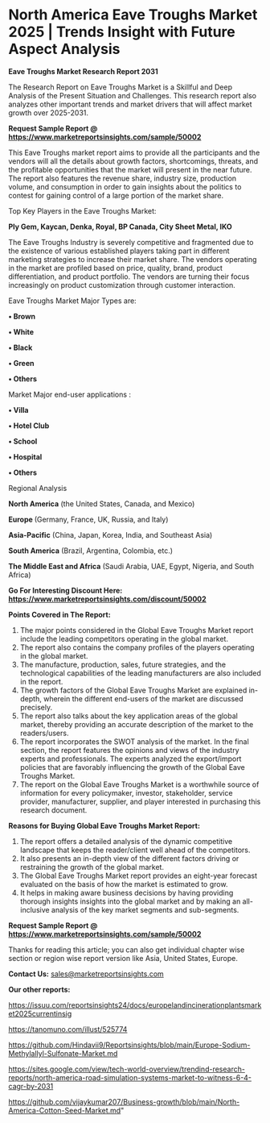 # North America Eave Troughs Market 2025 | Trends Insight with Future Aspect Analysis

<strong>Eave Troughs Market Research Report 2031</strong>

The Research Report on Eave Troughs Market is a Skillful and Deep Analysis of the Present Situation and Challenges. This research report also analyzes other important trends and market drivers that will affect market growth over 2025-2031.

<strong>Request Sample Report @ <a href=https://www.marketreportsinsights.com/sample/50002>https://www.marketreportsinsights.com/sample/50002</a></strong>

This Eave Troughs market report aims to provide all the participants and the vendors will all the details about growth factors, shortcomings, threats, and the profitable opportunities that the market will present in the near future. The report also features the revenue share, industry size, production volume, and consumption in order to gain insights about the politics to contest for gaining control of a large portion of the market share.

Top Key Players in the Eave Troughs Market:

<strong>Ply Gem, Kaycan, Denka, Royal, BP Canada, City Sheet Metal, IKO</strong>

The Eave Troughs Industry is severely competitive and fragmented due to the existence of various established players taking part in different marketing strategies to increase their market share. The vendors operating in the market are profiled based on price, quality, brand, product differentiation, and product portfolio. The vendors are turning their focus increasingly on product customization through customer interaction.

Eave Troughs Market Major Types are:

<strong>•  Brown

•  White

•  Black

•  Green

•  Others</strong>

Market Major end-user applications :

<strong>•  Villa

•  Hotel Club

•  School

•  Hospital

•  Others</strong>

Regional Analysis

</u><strong><b>North America</b></strong> (the United States, Canada, and Mexico)

<strong><b>Europe </b></strong>(Germany, France, UK, Russia, and Italy)

<strong><b>Asia-Pacific</b></strong> (China, Japan, Korea, India, and Southeast Asia)

<strong><b>South America</b></strong> (Brazil, Argentina, Colombia, etc.)

<strong><b>The Middle East and Africa</b></strong> (Saudi Arabia, UAE, Egypt, Nigeria, and South Africa)

<strong>Go For Interesting Discount Here: <a href=https://www.marketreportsinsights.com/discount/50002>https://www.marketreportsinsights.com/discount/50002</a></strong>

<strong>Points Covered in The Report:</strong>
<ol>
  <li>The major points considered in the Global Eave Troughs Market report include the leading competitors operating in the global market.</li>
  <li>The report also contains the company profiles of the players operating in the global market.</li>
  <li>The manufacture, production, sales, future strategies, and the technological capabilities of the leading manufacturers are also included in the report.</li>
  <li>The growth factors of the Global Eave Troughs Market are explained in-depth, wherein the different end-users of the market are discussed precisely.</li>
  <li>The report also talks about the key application areas of the global market, thereby providing an accurate description of the market to the readers/users.</li>
  <li>The report incorporates the SWOT analysis of the market. In the final section, the report features the opinions and views of the industry experts and professionals. The experts analyzed the export/import policies that are favorably influencing the growth of the Global Eave Troughs Market.</li>
  <li>The report on the Global Eave Troughs Market is a worthwhile source of information for every policymaker, investor, stakeholder, service provider, manufacturer, supplier, and player interested in purchasing this research document.</li>
</ol>
<strong>Reasons for Buying Global Eave Troughs Market Report:</strong>

<ol>
  <li>The report offers a detailed analysis of the dynamic competitive landscape that keeps the reader/client well ahead of the competitors.</li>
  <li>It also presents an in-depth view of the different factors driving or restraining the growth of the global market.</li>
  <li>The Global Eave Troughs Market report provides an eight-year forecast evaluated on the basis of how the market is estimated to grow.</li>
  <li>It helps in making aware business decisions by having providing thorough insights insights into the global market and by making an all-inclusive analysis of the key market segments and sub-segments.</li>
</ol>
<strong>Request Sample Report @ <a href=https://www.marketreportsinsights.com/sample/50002>https://www.marketreportsinsights.com/sample/50002</a></strong>


Thanks for reading this article; you can also get individual chapter wise section or region wise report version like Asia, United States, Europe.

<strong>Contact Us:</strong>
sales@marketreportsinsights.com

<strong>Our other reports:</strong>

<a href=https://issuu.com/reportsinsights24/docs/europelandincinerationplantsmarket2025currentinsig>https://issuu.com/reportsinsights24/docs/europelandincinerationplantsmarket2025currentinsig</a>

<a href=https://tanomuno.com/illust/525774>https://tanomuno.com/illust/525774</a>

<a href=https://github.com/Hindavii9/Reportsinsights/blob/main/Europe-Sodium-Methylallyl-Sulfonate-Market.md>https://github.com/Hindavii9/Reportsinsights/blob/main/Europe-Sodium-Methylallyl-Sulfonate-Market.md</a>

<a href=https://sites.google.com/view/tech-world-overview/trendind-research-reports/north-america-road-simulation-systems-market-to-witness-6-4-cagr-by-2031>https://sites.google.com/view/tech-world-overview/trendind-research-reports/north-america-road-simulation-systems-market-to-witness-6-4-cagr-by-2031</a>

<a href=https://github.com/vijaykumar207/Business-growth/blob/main/North-America-Cotton-Seed-Market.md>https://github.com/vijaykumar207/Business-growth/blob/main/North-America-Cotton-Seed-Market.md</a>"
